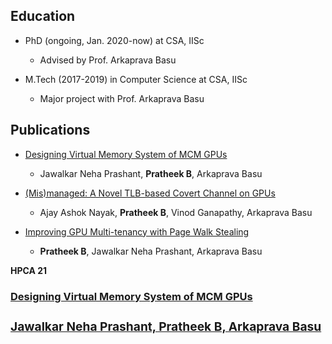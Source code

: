 ## Education

- PhD (ongoing, Jan. 2020-now) at CSA, IISc
  - Advised by Prof. Arkaprava Basu

- M.Tech (2017-2019) in Computer Science at CSA, IISc
  - Major project with Prof. Arkaprava Basu

## Publications

- [Designing Virtual Memory System of MCM GPUs](https://www.csa.iisc.ac.in/~arkapravab/papers.html)

  - Jawalkar Neha Prashant, **Pratheek B**, Arkaprava Basu
  
- [(Mis)managed: A Novel TLB-based Covert Channel on GPUs](https://www.csa.iisc.ac.in/~arkapravab/papers/asiaCCS21_GPUTLBChannel.pdf)

  - Ajay Ashok Nayak, **Pratheek B**, Vinod Ganapathy, Arkaprava Basu
  
- [Improving GPU Multi-tenancy with Page Walk Stealing ](https://www.csa.iisc.ac.in/~arkapravab/papers/hpca21_DWS.pdf)

  - **Pratheek B**, Jawalkar Neha Prashant, Arkaprava Basu

<strong> HPCA 21 </strong> <h3> <a href="https://www.csa.iisc.ac.in/~arkapravab/papers.html" title="HPCA 21"> Designing Virtual Memory System of MCM GPUs <h3>
Jawalkar Neha Prashant, Pratheek B, Arkaprava Basu 
